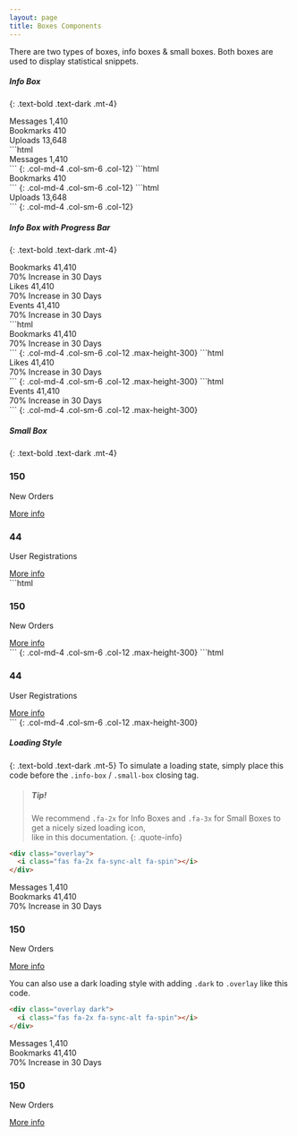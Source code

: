 ```yaml
---
layout: page
title: Boxes Components
---
```


There are two types of boxes, info boxes & small boxes. Both boxes are used to display statistical snippets.

##### Info Box

{: .text-bold .text-dark .mt-4}

<div class="row">
  <div class="col-md-4 col-sm-6 col-12">
    <div class="info-box">
      <span class="info-box-icon bg-info"><i class="far fa-envelope"></i></span>
      <div class="info-box-content">
        <span class="info-box-text">Messages</span>
        <span class="info-box-number">1,410</span>
      </div>
    </div>
  </div>
  <div class="col-md-4 col-sm-6 col-12">
    <div class="info-box bg-success">
      <span class="info-box-icon"><i class="far fa-flag"></i></span>
      <div class="info-box-content">
        <span class="info-box-text">Bookmarks</span>
        <span class="info-box-number">410</span>
      </div>
    </div>
  </div>
  <div class="col-md-4 col-sm-6 col-12">
    <div class="info-box bg-gradient-warning">
      <span class="info-box-icon"><i class="far fa-copy"></i></span>
      <div class="info-box-content">
        <span class="info-box-text">Uploads</span>
        <span class="info-box-number">13,648</span>
      </div>
    </div>
  </div>
</div>

<div class="row" markdown="1">
```html
<div class="info-box">
  <span class="info-box-icon bg-info"><i class="far fa-envelope"></i></span>
  <div class="info-box-content">
    <span class="info-box-text">Messages</span>
    <span class="info-box-number">1,410</span>
  </div>
</div>
```
{: .col-md-4 .col-sm-6 .col-12}
```html
<div class="info-box bg-success">
  <span class="info-box-icon"><i class="far fa-flag"></i></span>
  <div class="info-box-content">
    <span class="info-box-text">Bookmarks</span>
    <span class="info-box-number">410</span>
  </div>
</div>
```
{: .col-md-4 .col-sm-6 .col-12}
```html
<div class="info-box bg-gradient-warning">
  <span class="info-box-icon"><i class="far fa-copy"></i></span>
  <div class="info-box-content">
    <span class="info-box-text">Uploads</span>
    <span class="info-box-number">13,648</span>
  </div>
</div>
```
{: .col-md-4 .col-sm-6 .col-12}
</div>

##### Info Box with Progress Bar

{: .text-bold .text-dark .mt-4}

<div class="row">
  <div class="col-md-4 col-sm-6 col-12">
    <div class="info-box">
      <span class="info-box-icon bg-info"><i class="far fa-bookmark"></i></span>
      <div class="info-box-content">
        <span class="info-box-text">Bookmarks</span>
        <span class="info-box-number">41,410</span>
        <div class="progress">
          <div class="progress-bar bg-info" style="width: 70%"></div>
        </div>
        <span class="progress-description">
          70% Increase in 30 Days
        </span>
      </div>
    </div>
  </div>
  <div class="col-md-4 col-sm-6 col-12">
    <div class="info-box bg-success">
      <span class="info-box-icon"><i class="far fa-thumbs-up"></i></span>
      <div class="info-box-content">
        <span class="info-box-text">Likes</span>
        <span class="info-box-number">41,410</span>
        <div class="progress">
          <div class="progress-bar" style="width: 70%"></div>
        </div>
        <span class="progress-description">
          70% Increase in 30 Days
        </span>
      </div>
    </div>
  </div>
  <div class="col-md-4 col-sm-6 col-12">
    <div class="info-box bg-gradient-warning">
      <span class="info-box-icon"><i class="nav-icon far fa-calendar-alt"></i></span>
      <div class="info-box-content">
        <span class="info-box-text">Events</span>
        <span class="info-box-number">41,410</span>
        <div class="progress">
          <div class="progress-bar" style="width: 70%"></div>
        </div>
        <span class="progress-description">
          70% Increase in 30 Days
        </span>
      </div>
    </div>
  </div>
</div>

<div class="row" markdown="1">
```html
<div class="info-box">
  <span class="info-box-icon bg-info"><i class="far fa-bookmark"></i></span>
  <div class="info-box-content">
    <span class="info-box-text">Bookmarks</span>
    <span class="info-box-number">41,410</span>
    <div class="progress">
      <div class="progress-bar bg-info" style="width: 70%"></div>
    </div>
    <span class="progress-description">
      70% Increase in 30 Days
    </span>
  </div>
</div>
```
{: .col-md-4 .col-sm-6 .col-12 .max-height-300}
```html
<div class="info-box bg-success">
  <span class="info-box-icon"><i class="far fa-thumbs-up"></i></span>
  <div class="info-box-content">
    <span class="info-box-text">Likes</span>
    <span class="info-box-number">41,410</span>
    <div class="progress">
      <div class="progress-bar" style="width: 70%"></div>
    </div>
    <span class="progress-description">
      70% Increase in 30 Days
    </span>
  </div>
</div>
```
{: .col-md-4 .col-sm-6 .col-12 .max-height-300}
```html
<div class="info-box bg-gradient-warning">
  <span class="info-box-icon"><i class="nav-icon far fa-calendar-alt"></i></span>
  <div class="info-box-content">
    <span class="info-box-text">Events</span>
    <span class="info-box-number">41,410</span>
    <div class="progress">
      <div class="progress-bar" style="width: 70%"></div>
    </div>
    <span class="progress-description">
      70% Increase in 30 Days
    </span>
  </div>
</div>
```
{: .col-md-4 .col-sm-6 .col-12 .max-height-300}
</div>

##### Small Box

{: .text-bold .text-dark .mt-4}

<div class="row">
  <div class="col-lg-4 col-md-6 col-sm-6 col-12">
    <div class="small-box bg-info">
      <div class="inner">
        <h3>150</h3>
        <p>New Orders</p>
      </div>
      <div class="icon">
        <i class="fas fa-shopping-cart"></i>
      </div>
      <a href="#" class="small-box-footer">
        More info <i class="fas fa-arrow-circle-right"></i>
      </a>
    </div>
  </div>
  <div class="col-lg-4 col-md-6 col-sm-6 col-12">
    <div class="small-box bg-gradient-success">
      <div class="inner">
        <h3>44</h3>
        <p>User Registrations</p>
      </div>
      <div class="icon">
        <i class="fas fa-user-plus"></i>
      </div>
      <a href="#" class="small-box-footer">
        More info <i class="fas fa-arrow-circle-right"></i>
      </a>
    </div>
  </div>
</div>

<div class="row" markdown="1">
```html
<div class="small-box bg-info">
  <div class="inner">
    <h3>150</h3>
    <p>New Orders</p>
  </div>
  <div class="icon">
    <i class="fas fa-shopping-cart"></i>
  </div>
  <a href="#" class="small-box-footer">
    More info <i class="fas fa-arrow-circle-right"></i>
  </a>
</div>
```
{: .col-md-4 .col-sm-6 .col-12 .max-height-300}
```html
<div class="small-box bg-gradient-success">
  <div class="inner">
    <h3>44</h3>
    <p>User Registrations</p>
  </div>
  <div class="icon">
    <i class="fas fa-user-plus"></i>
  </div>
  <a href="#" class="small-box-footer">
    More info <i class="fas fa-arrow-circle-right"></i>
  </a>
</div>
```
{: .col-md-4 .col-sm-6 .col-12 .max-height-300}
</div>

##### Loading Style

{: .text-bold .text-dark .mt-5}
To simulate a loading state, simply place this code before the `.info-box` / `.small-box` closing tag.

> ##### Tip!
>
> We recommend `.fa-2x` for Info Boxes and `.fa-3x` for Small Boxes to get a nicely sized loading icon, <br> like in this documentation.
> {: .quote-info}

```html
<div class="overlay">
  <i class="fas fa-2x fa-sync-alt fa-spin"></i>
</div>
```

<div class="row">
  <div class="col-md-4 col-sm-6 col-12">
    <div class="info-box clearfix">
      <span class="info-box-icon bg-info"><i class="far fa-envelope"></i></span>
      <div class="info-box-content">
        <span class="info-box-text">Messages</span>
        <span class="info-box-number">1,410</span>
      </div>
      <div class="overlay">
        <i class="fas fa-2x fa-sync-alt fa-spin"></i>
      </div>
    </div>
  </div>
  <div class="col-md-4 col-sm-6 col-12">
    <div class="info-box">
      <span class="info-box-icon bg-info"><i class="far fa-bookmark"></i></span>
      <div class="info-box-content">
        <span class="info-box-text">Bookmarks</span>
        <span class="info-box-number">41,410</span>
        <div class="progress">
          <div class="progress-bar bg-info" style="width: 70%"></div>
        </div>
        <span class="progress-description">
          70% Increase in 30 Days
        </span>
      </div>
      <div class="overlay">
        <i class="fas fa-2x fa-sync-alt fa-spin"></i>
      </div>
    </div>
  </div>
  <div class="col-lg-4 col-md-6 col-sm-6 col-12">
    <div class="small-box bg-info">
      <div class="inner">
        <h3>150</h3>
        <p>New Orders</p>
      </div>
      <div class="icon">
        <i class="fas fa-shopping-cart"></i>
      </div>
      <a href="#" class="small-box-footer">
        More info <i class="fas fa-arrow-circle-right"></i>
      </a>
      <div class="overlay">
        <i class="fas fa-3x fa-sync-alt fa-spin"></i>
      </div>
    </div>
  </div>
</div>

You can also use a dark loading style with adding `.dark` to `.overlay` like this code.

```html
<div class="overlay dark">
  <i class="fas fa-2x fa-sync-alt fa-spin"></i>
</div>
```

<div class="row">
  <div class="col-md-4 col-sm-6 col-12">
    <div class="info-box clearfix">
      <span class="info-box-icon bg-info"><i class="far fa-envelope"></i></span>
      <div class="info-box-content">
        <span class="info-box-text">Messages</span>
        <span class="info-box-number">1,410</span>
      </div>
      <div class="overlay dark">
        <i class="fas fa-2x fa-sync-alt fa-spin"></i>
      </div>
    </div>
  </div>
  <div class="col-md-4 col-sm-6 col-12">
    <div class="info-box">
      <span class="info-box-icon bg-info"><i class="far fa-bookmark"></i></span>
      <div class="info-box-content">
        <span class="info-box-text">Bookmarks</span>
        <span class="info-box-number">41,410</span>
        <div class="progress">
          <div class="progress-bar bg-info" style="width: 70%"></div>
        </div>
        <span class="progress-description">
          70% Increase in 30 Days
        </span>
      </div>
      <div class="overlay dark">
        <i class="fas fa-2x fa-sync-alt fa-spin"></i>
      </div>
    </div>
  </div>
  <div class="col-lg-4 col-md-6 col-sm-6 col-12">
    <div class="small-box bg-info">
      <div class="inner">
        <h3>150</h3>
        <p>New Orders</p>
      </div>
      <div class="icon">
        <i class="fas fa-shopping-cart"></i>
      </div>
      <a href="#" class="small-box-footer">
        More info <i class="fas fa-arrow-circle-right"></i>
      </a>
      <div class="overlay dark">
        <i class="fas fa-3x fa-sync-alt fa-spin"></i>
      </div>
    </div>
  </div>
</div>
